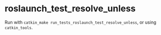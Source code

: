 roslaunch_test_resolve_unless
=============================

Run with `catkin_make run_tests_roslaunch_test_resolve_unless`, or using 
`catkin_tools`.
